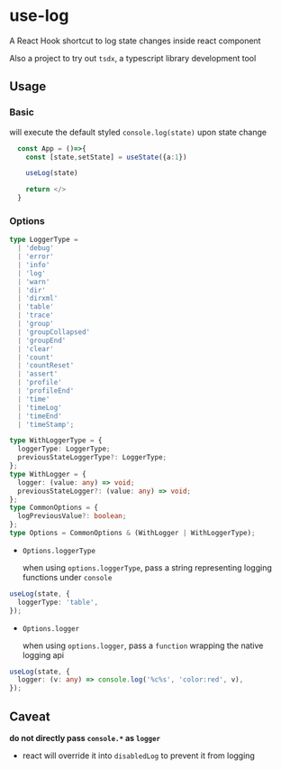 # use-log

A React Hook shortcut to log state changes inside react component

Also a project to try out `tsdx`, a typescript library development tool

## Usage

### Basic

will execute the default styled `console.log(state)` upon state change

```ts
  const App = ()=>{
    const [state,setState] = useState({a:1})

    useLog(state)

    return </>
  }

```

### Options

```ts
type LoggerType =
  | 'debug'
  | 'error'
  | 'info'
  | 'log'
  | 'warn'
  | 'dir'
  | 'dirxml'
  | 'table'
  | 'trace'
  | 'group'
  | 'groupCollapsed'
  | 'groupEnd'
  | 'clear'
  | 'count'
  | 'countReset'
  | 'assert'
  | 'profile'
  | 'profileEnd'
  | 'time'
  | 'timeLog'
  | 'timeEnd'
  | 'timeStamp';

type WithLoggerType = {
  loggerType: LoggerType;
  previousStateLoggerType?: LoggerType;
};
type WithLogger = {
  logger: (value: any) => void;
  previousStateLogger?: (value: any) => void;
};
type CommonOptions = {
  logPreviousValue?: boolean;
};
type Options = CommonOptions & (WithLogger | WithLoggerType);
```

- `Options.loggerType`

  when using `options.loggerType`, pass a string representing logging functions under `console`

```ts
useLog(state, {
  loggerType: 'table',
});
```

- `Options.logger`

  when using `options.logger`, pass a `function` wrapping the native logging api

```ts
useLog(state, {
  logger: (v: any) => console.log('%c%s', 'color:red', v),
});
```

## Caveat

**do not directly pass `console.*` as `logger`**

- react will override it into `disabledLog` to prevent it from logging
